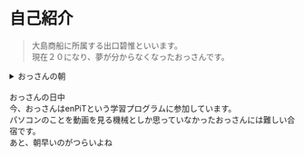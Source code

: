 # 自己紹介  
>大島商船に所属する出口碧惟といいます。  
>現在２０になり、夢が分からなくなったおっさんです。
<details>
  <summary>おっさんの朝</summary>
  おっさんの朝は心臓に悪い携帯のアラームから始まります。<br>  
  最近、アラーム音に文句を言われたので、たまたま携帯に入ってた<br>
  「リンダリンダ」にアラームを変えました。<br>
  </details><br>
  <summary>おっさんの日中</summary>
  今、おっさんはenPiTという学習プログラムに参加しています。<br>
  パソコンのことを動画を見る機械としか思っていなかったおっさんには難しい合宿です。<br>
  あと、朝早いのがつらいよね</details>
